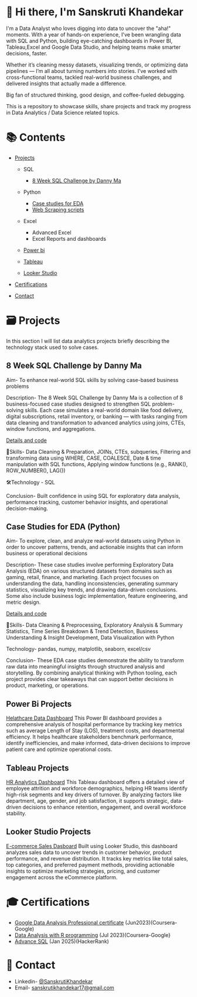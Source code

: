 # 👋 Hi there, I'm Sanskruti Khandekar
I'm a Data Analyst who loves digging into data to uncover the "aha!" moments. With a year of hands-on experience, I've been wrangling data with SQL and Python, building eye-catching dashboards in Power BI, Tableau,Excel and Google Data Studio, and helping teams make smarter decisions, faster.

Whether it’s cleaning messy datasets, visualizing trends, or optimizing data pipelines — I’m all about turning numbers into stories. I’ve worked with cross-functional teams, tackled real-world business challenges, and delivered insights that actually made a difference.

Big fan of structured thinking, good design, and coffee-fueled debugging.

This is a repository to showcase skills, share projects and track my progress in Data Analytics / Data Science related topics.

# 📚 Contents
- [Projects](https://github.com/Sanskruti1702/My-Portfolio/blob/main/README.md#projects)
  - SQL
    - [8 Week SQL Challenge by Danny Ma](https://github.com/Sanskruti1702/8-Weeks-SQL-Challenges-By-Danny-Ma) 


  - Python
    - [Case studies for EDA](https://github.com/Sanskruti1702/Python-Case-studies)
    - [Web Scraping scripts](https://github.com/Sanskruti1702/Python-web-scraping-scripts)
   
  - Excel
    - Advanced Excel
    - Excel Reports and dashboards

  - [Power bi](https://github.com/Sanskruti1702/My-Portfolio/blob/main/README.md#power-bi-projects)
  - [Tableau](https://github.com/Sanskruti1702/My-Portfolio/blob/main/README.md#tableau-projects)
  - [Looker Studio](https://github.com/Sanskruti1702/My-Portfolio/blob/main/README.md#looker-studio-projects)
      
- [Certifications](https://github.com/Sanskruti1702/My-Portfolio?tab=readme-ov-file#-certifications)
- [Contact](https://github.com/Sanskruti1702/My-Portfolio?tab=readme-ov-file#-contact)

# 🗃️ Projects
In this section I will list data analytics projects briefly describing the technology stack used to solve cases.
## 8 Week SQL Challenge by Danny Ma
Aim- To enhance real-world SQL skills by solving case-based business problems

Description- The 8 Week SQL Challenge by Danny Ma is a collection of 8 business-focused case studies designed to strengthen SQL problem-solving skills. Each case simulates a real-world domain like food delivery, digital subscriptions, retail inventory, or banking — with tasks ranging from data cleaning and transformation to advanced analytics using joins, CTEs, window functions, and aggregations.

[Details and code](https://github.com/Sanskruti1702/8-Weeks-SQL-Challenges-By-Danny-Ma)

🧠Skills- Data Cleaning & Preparation, JOINs, CTEs, subqueries, Filtering and transforming data using WHERE, CASE, COALESCE, Date & time manipulation with SQL functions, Applying window functions (e.g., RANK(), ROW_NUMBER(), LAG())

🛠Technology - SQL

Conclusion- Built confidence in using SQL for exploratory data analysis, performance tracking, customer behavior insights, and operational decision-making.

## Case Studies for EDA (Python)
Aim- To explore, clean, and analyze real-world datasets using Python in order to uncover patterns, trends, and actionable insights that can inform business or operational decisions

Description- These case studies involve performing Exploratory Data Analysis (EDA) on various structured datasets from domains such as gaming, retail, finance, and marketing. Each project focuses on understanding the data, handling inconsistencies, generating summary statistics, visualizing key trends, and drawing data-driven conclusions. Some also include business logic implementation, feature engineering, and metric design.

[Details and code](https://github.com/Sanskruti1702/Python-Case-studies)

🧠Skills- Data Cleaning & Preprocessing, Exploratory Analysis & Summary Statistics, Time Series Breakdown & Trend Detection, Business Understanding & Insight Development, Data Visualization with Python

Technology- pandas, numpy, matplotlib, seaborn, excel/csv

Conclusion- These EDA case studies demonstrate the ability to transform raw data into meaningful insights through structured analysis and storytelling. By combining analytical thinking with Python tooling, each project provides clear takeaways that can support better decisions in product, marketing, or operations.

## Power Bi Projects
[Helathcare Data Dashboard](https://github.com/Sanskruti1702/Data-Visualization-Projects/blob/main/README.md#-healthcare-data-dashboard)
 This Power BI dashboard provides a comprehensive analysis of hospital performance by tracking key metrics such as average Length of Stay (LOS), treatment costs, and departmental efficiency. It helps healthcare stakeholders benchmark performance, identify inefficiencies, and make informed, data-driven decisions to improve patient care and optimize operational costs.

## Tableau Projects
[HR Analytics Dashboard](https://github.com/Sanskruti1702/Data-Visualization-Projects/blob/main/README.md#-hr-analytics-dashboard)
 This Tableau dashboard offers a detailed view of employee attrition and workforce demographics, helping HR teams identify high-risk segments and key drivers of turnover. By analyzing factors like department, age, gender, and job satisfaction, it supports strategic, data-driven decisions to enhance retention, engagement, and overall workforce stability.

## Looker Studio Projects
[E-commerce Sales Dasboard](https://github.com/Sanskruti1702/Data-Visualization-Projects/blob/main/README.md#e-commerce-sales-dashboard)
 Built using Looker Studio, this dashboard analyzes sales data to uncover trends in customer behavior, product performance, and revenue distribution. It tracks key metrics like total sales, top categories, and preferred payment methods, providing actionable insights to optimize marketing strategies, pricing, and customer engagement across the eCommerce platform.


# 🎓 Certifications
- [Google Data Analysis Professional certificate](https://www.coursera.org/account/accomplishments/specialization/2UGTS6M3AWBK) (Jun2023)(Coursera-Google)
- [Data Analysis with R programming](https://www.coursera.org/account/accomplishments/specialization/2UGTS6M3AWBK) (Jul 2023)(Coursera-Google}
- [Advance SQL](https://www.hackerrank.com/certificates/3d22ec56387e) (Jan 2025)(HackerRank)
  
# 📧 Contact
- Linkedin- [@SanskrutiKhandekar](https://www.linkedin.com/in/sanskruti-khandekar-533074213/)
- Email- sanskrutikhandekar17@gmail.com

